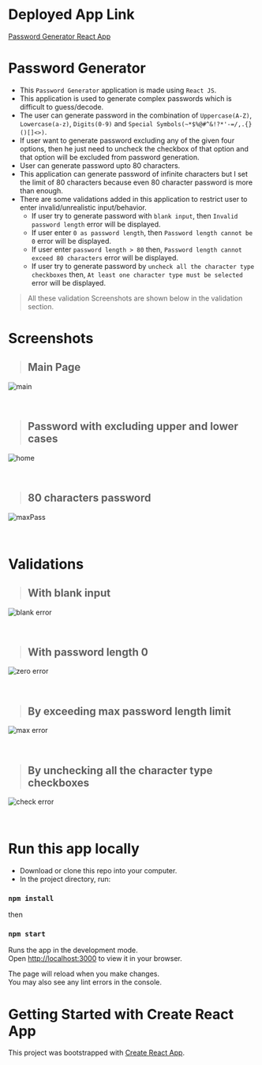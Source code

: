 # Deployed App Link
[Password Generator React App](https://password-generator-react-app.herokuapp.com/)

# Password Generator
- This `Password Generator` application is made using `React JS`.
- This application is used to generate complex passwords which is difficult to guess/decode.
- The user can generate password in the combination of `Uppercase(A-Z)`, `Lowercase(a-z)`, `Digits(0-9)` and `Special Symbols(~*$%@#^&!?*'-=/,.{}()[]<>)`.
- If user want to generate password excluding any of the given four options, then he just need to uncheck the checkbox of that option and that option will be excluded from password generation.
- User can generate password upto 80 characters.
- This application can generate password of infinite characters but I set the limit of 80 characters because even 80 character password is more than enough.
- There are some validations added in this application to restrict user to enter invalid/unrealistic input/behavior.
  - If user try to generate password with `blank input`, then `Invalid password length` error will be displayed.
  - If user enter `0 as password length`, then `Password length cannot be 0` error will be displayed.
  - If user enter `password length > 80` then, `Password length cannot exceed 80 characters` error will be displayed.
  - If user try to generate password by `uncheck all the character type checkboxes` then, `At least one character type must be selected` error will be displayed.
> All these validation Screenshots are shown below in the validation section.


# Screenshots
> ## Main Page
![main](https://user-images.githubusercontent.com/52111635/152636180-65dc7e79-675a-497d-afc9-cd7eb5a4a12e.png)

<br />

> ## Password with excluding upper and lower cases
![home](https://user-images.githubusercontent.com/52111635/152636242-84e72220-bca0-490c-9aa3-daa2e9a02774.png)

<br />

> ## 80 characters password
![maxPass](https://user-images.githubusercontent.com/52111635/152636266-03945325-3730-440d-a8d5-beed32d7a2be.png)

<br />

# Validations
> ## With blank input
![blank error](https://user-images.githubusercontent.com/52111635/152636374-8f549c49-7b30-494d-83f0-160649d6e818.png)

<br />

> ## With password length 0
![zero error](https://user-images.githubusercontent.com/52111635/152636398-a2bbfb2a-8b7b-4ea2-84e6-eacb264fadc0.png)

<br />

> ## By exceeding max password length limit
![max error](https://user-images.githubusercontent.com/52111635/152636400-20727e74-b959-442f-868c-4a2642338847.png)

<br />

> ## By unchecking all the character type checkboxes
![check error](https://user-images.githubusercontent.com/52111635/152636393-c3ad2de2-243e-4322-b5d1-74630aa9b3b3.png)

<br />



# Run this app locally
- Download or clone this repo into your computer.
- In the project directory, run:
### `npm install`
then
### `npm start`
Runs the app in the development mode.\
Open [http://localhost:3000](http://localhost:3000) to view it in your browser.

The page will reload when you make changes.\
You may also see any lint errors in the console.




# Getting Started with Create React App
This project was bootstrapped with [Create React App](https://github.com/facebook/create-react-app).
